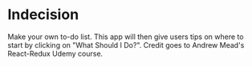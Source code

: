 # Indecision
Make your own to-do list.  This app will then give users tips on where to start by clicking on "What Should I Do?".  Credit goes to Andrew Mead's React-Redux Udemy course.